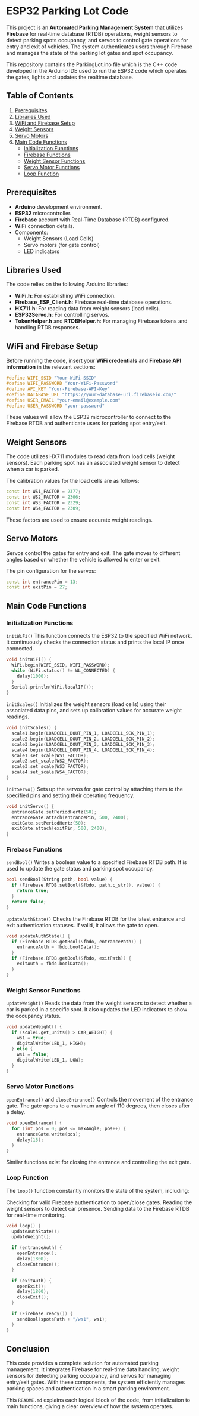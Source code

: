 # ESP32 Parking Lot Code

This project is an **Automated Parking Management System** that utilizes **Firebase** for real-time database (RTDB) operations, weight sensors to detect parking spots occupancy, and servos to control gate operations for entry and exit of vehicles. The system authenticates users through Firebase and manages the state of the parking lot gates and spot occupancy.

This repository contains the ParkingLot.ino file which is the C++ code developed in the Arduino IDE used to run the ESP32 code which operates the gates, lights and updates the realtime database.

## Table of Contents
1. [Prerequisites](#prerequisites)
2. [Libraries Used](#libraries-used)
3. [WiFi and Firebase Setup](#wifi-and-firebase-setup)
4. [Weight Sensors](#weight-sensors)
5. [Servo Motors](#servo-motors)
6. [Main Code Functions](#main-code-functions)
    - [Initialization Functions](#initialization-functions)
    - [Firebase Functions](#firebase-functions)
    - [Weight Sensor Functions](#weight-sensor-functions)
    - [Servo Motor Functions](#servo-motor-functions)
    - [Loop Function](#loop-function)

## Prerequisites
- **Arduino** development environment.
- **ESP32** microcontroller.
- **Firebase** account with Real-Time Database (RTDB) configured.
- **WiFi** connection details.
- Components:
  - Weight Sensors (Load Cells)
  - Servo motors (for gate control)
  - LED indicators

## Libraries Used
The code relies on the following Arduino libraries:
- **WiFi.h**: For establishing WiFi connection.
- **Firebase_ESP_Client.h**: Firebase real-time database operations.
- **HX711.h**: For reading data from weight sensors (load cells).
- **ESP32Servo.h**: For controlling servos.
- **TokenHelper.h** and **RTDBHelper.h**: For managing Firebase tokens and handling RTDB responses.

## WiFi and Firebase Setup
Before running the code, insert your **WiFi credentials** and **Firebase API information** in the relevant sections:

```cpp
#define WIFI_SSID "Your-WiFi-SSID"
#define WIFI_PASSWORD "Your-WiFi-Password"
#define API_KEY "Your-Firebase-API-Key"
#define DATABASE_URL "https://your-database-url.firebaseio.com/"
#define USER_EMAIL "your-email@example.com"
#define USER_PASSWORD "your-password"
```

These values will allow the ESP32 microcontroller to connect to the Firebase RTDB and authenticate users for parking spot entry/exit.

## Weight Sensors
The code utilizes HX711 modules to read data from load cells (weight sensors). Each parking spot has an associated weight sensor to detect when a car is parked.

The calibration values for the load cells are as follows:
```cpp
const int WS1_FACTOR = 2377;
const int WS2_FACTOR = 2306;
const int WS3_FACTOR = 2329;
const int WS4_FACTOR = 2309;
```
These factors are used to ensure accurate weight readings.

## Servo Motors
Servos control the gates for entry and exit. The gate moves to different angles based on whether the vehicle is allowed to enter or exit.

The pin configuration for the servos:
```cpp
const int entrancePin = 13;
const int exitPin = 27;
```

## Main Code Functions
### Initialization Functions
`initWiFi()`
This function connects the ESP32 to the specified WiFi network. It continuously checks the connection status and prints the local IP once connected.
```cpp
void initWiFi() {
  WiFi.begin(WIFI_SSID, WIFI_PASSWORD);
  while (WiFi.status() != WL_CONNECTED) {
    delay(1000);
  }
  Serial.println(WiFi.localIP());
}
```
`initScales()`
Initializes the weight sensors (load cells) using their associated data pins, and sets up calibration values for accurate weight readings.
```cpp
void initScales() {
  scale1.begin(LOADCELL_DOUT_PIN_1, LOADCELL_SCK_PIN_1);
  scale2.begin(LOADCELL_DOUT_PIN_2, LOADCELL_SCK_PIN_2);
  scale3.begin(LOADCELL_DOUT_PIN_3, LOADCELL_SCK_PIN_3);
  scale4.begin(LOADCELL_DOUT_PIN_4, LOADCELL_SCK_PIN_4);
  scale1.set_scale(WS1_FACTOR);
  scale2.set_scale(WS2_FACTOR);
  scale3.set_scale(WS3_FACTOR);
  scale4.set_scale(WS4_FACTOR);
}
```
`initServo()`
Sets up the servos for gate control by attaching them to the specified pins and setting their operating frequency.
```cpp
void initServo() {
  entranceGate.setPeriodHertz(50);
  entranceGate.attach(entrancePin, 500, 2400);
  exitGate.setPeriodHertz(50);
  exitGate.attach(exitPin, 500, 2400);
}
```
### Firebase Functions
`sendBool()`
Writes a boolean value to a specified Firebase RTDB path. It is used to update the gate status and parking spot occupancy.
```cpp
bool sendBool(String path, bool value) {
  if (Firebase.RTDB.setBool(&fbdo, path.c_str(), value)) {
    return true;
  }
  return false;
}
```
`updateAuthState()`
Checks the Firebase RTDB for the latest entrance and exit authentication statuses. If valid, it allows the gate to open.
```cpp
void updateAuthState() {
  if (Firebase.RTDB.getBool(&fbdo, entrancePath)) {
    entranceAuth = fbdo.boolData();
  }
  if (Firebase.RTDB.getBool(&fbdo, exitPath)) {
    exitAuth = fbdo.boolData();
  }
}
```
### Weight Sensor Functions
`updateWeight()`
Reads the data from the weight sensors to detect whether a car is parked in a specific spot. It also updates the LED indicators to show the occupancy status.
```cpp
void updateWeight() {
  if (scale1.get_units() > CAR_WEIGHT) {
    ws1 = true;
    digitalWrite(LED_1, HIGH);
  } else {
    ws1 = false;
    digitalWrite(LED_1, LOW);
  }
}
```
### Servo Motor Functions
`openEntrance()` and `closeEntrance()`
Controls the movement of the entrance gate. The gate opens to a maximum angle of 110 degrees, then closes after a delay.
```cpp
void openEntrance() {
  for (int pos = 0; pos <= maxAngle; pos++) {
    entranceGate.write(pos);
    delay(15);
  }
}
```
Similar functions exist for closing the entrance and controlling the exit gate.

### Loop Function
The `loop()` function constantly monitors the state of the system, including:

Checking for valid Firebase authentication to open/close gates.
Reading the weight sensors to detect car presence.
Sending data to the Firebase RTDB for real-time monitoring.
```cpp
void loop() {
  updateAuthState();
  updateWeight();

  if (entranceAuth) {
    openEntrance();
    delay(1800);
    closeEntrance();
  }

  if (exitAuth) {
    openExit();
    delay(1800);
    closeExit();
  }

  if (Firebase.ready()) {
    sendBool(spotsPath + "/ws1", ws1);
  }
}
```
## Conclusion
This code provides a complete solution for automated parking management. It integrates Firebase for real-time data handling, weight sensors for detecting parking occupancy, and servos for managing entry/exit gates. With these components, the system efficiently manages parking spaces and authentication in a smart parking environment.

This `README.md` explains each logical block of the code, from initialization to main functions, giving a clear overview of how the system operates.
